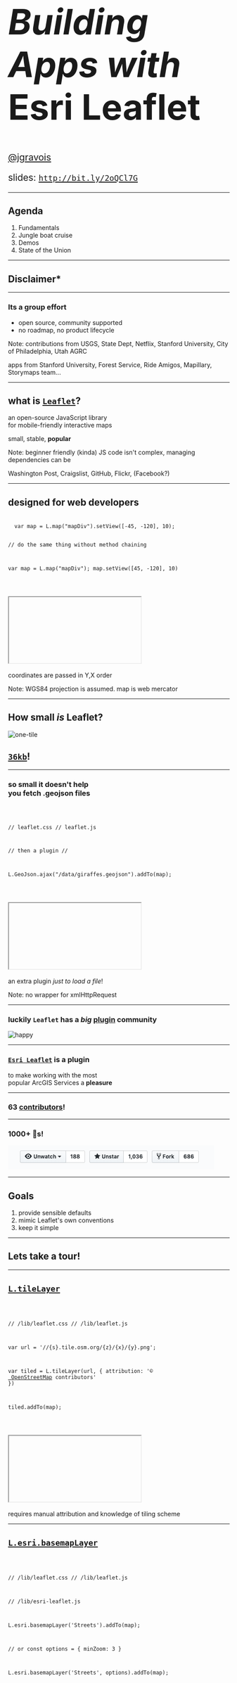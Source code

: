 <!--

to do:
remind folks that leaflet is in maintenance mode
get code snippets and iframes to display side by side
replace labeling and driving directions demos with
  (improved?) VRP demo?
  Leaflet.VectorGrid demo?
add section to explain passing through an optional function context
add section to highlight other things we've been working on like arcgis-rest-request

 -->

<!-- .slide: data-background="../../template/img/2019/devsummit/bg-1.png" -->

<!--div style="margin: auto; padding-top: 50px; padding-bottom: 50px; width: 80%; background: rgba(30,30,30,0.9)"/-->

<h1 style="text-align: left; font-size: 80px;"><i>Building Apps with </i> <b>Esri Leaflet</b></h1>
    <p style="text-align: left; font-size: 1.5em;"><a href="https://github.com/jgravois">@jgravois</a></p>
    <p style="text-align: left; font-size: 1.5em;">slides: <a href="http://bit.ly/2oQCl7G"><code>http://bit.ly/2oQCl7G</code></a>

---

<!-- .slide: data-background="../../template/img/2019/devsummit/bg-2.png" -->

## Agenda

1. Fundamentals
2. Jungle boat cruise
3. Demos
4. State of the Union

---

<!-- .slide: data-background="../../template/img/2019/devsummit/bg-3.png" -->

## Disclaimer*

---

<!-- .slide: data-background="../../template/img/2019/devsummit/bg-4.png" -->

### Its a group effort

* open source, community supported
* no roadmap, no product lifecycle

Note:
  contributions from
  USGS, State Dept, Netflix, Stanford University, City of Philadelphia, Utah AGRC

  apps from
  Stanford University, Forest Service, Ride Amigos, Mapillary, Storymaps team...

---

<!-- .slide: data-background="../../template/img/2019/devsummit/bg-5.png" -->

## what is [`Leaflet`](https://leafletjs.com)?

an open-source JavaScript library<br>for mobile-friendly interactive maps

small, stable, **popular**

Note:
   beginner friendly (kinda)
     JS code isn't complex, managing dependencies can be

   Washington Post, Craigslist, GitHub, Flickr, (Facebook?)

---

<!-- .slide: data-background="../../template/img/2019/devsummit/bg-6.png" -->

## designed for web developers

<div class="twos">
  <div class="snippet">
  <pre><code class="lang-js hljs javascript">
  var map = L.map("mapDiv").setView([-45, -120], 10);


  // do the same thing without method chaining

  var map = L.map("mapDiv");
  map.setView([45, -120], 10)

</code></pre>
  </div>
  <div class="snippet-preview">
    <iframe id="frame-2d-parallel" data-src="./snippets/map.html"></iframe>
  </div>
</div>

coordinates are passed in Y,X order

Note:
  WGS84 projection is assumed. map is web mercator
</aside>

---

<!-- .slide: data-background="../../template/img/2019/devsummit/bg-2.png" -->

## How small _is_ Leaflet?

![one-tile](http://server.arcgisonline.com/ArcGIS/rest/services/World_Topo_Map/MapServer/tile/6/24/18)

## [`36kb`](https://unpkg.com/leaflet@1.4.0/dist/leaflet.js)!

---

<!-- .slide: data-background="../../template/img/2019/devsummit/bg-3.png" -->

### so small it doesn't help<br>you fetch .geojson files

<div class="twos">
  <div class="snippet">
  <pre><code class="lang-js hljs javascript">

  // leaflet.css
  // leaflet.js

  // then a plugin
  // <script src="https://unpkg.com/leaflet-ajax@2.1.0"></script>

  L.GeoJson.ajax("/data/giraffes.geojson").addTo(map);

</code></pre>
  </div>
  <div class="snippet-preview">
    <!-- show a button and fetch GeoJSON -->
    <iframe id="frame-2d-parallel" data-src="./snippets/ajax.html"></iframe>
  </div>
</div>

an extra plugin *just to load a file*!

Note:
  no wrapper for xmlHttpRequest

---

<!-- .slide: data-background="../../template/img/2019/devsummit/bg-4.png" -->

### luckily `Leaflet` has a *big* [plugin](https://leafletjs.com/plugins.html) community

![happy](https://techtalk.vn/wp-content/uploads/2016/06/Screen-Shot-2015-12-08-at-5.44.32-PM-644x320.png)

---

<!-- .slide: data-background="../../template/img/2019/devsummit/bg-5.png" -->

### [`Esri Leaflet`](https://esri.github.io/esri-leaflet) is a plugin
to make working with the most<br>popular ArcGIS Services a **pleasure**

---

<!-- .slide: data-background="../../template/img/2019/devsummit/bg-4.png" -->

### 63 [contributors](https://github.com/Esri/esri-leaflet/graphs/contributors)!

---

<!-- .slide: data-background="../../template/img/2019/devsummit/bg-6.png" -->

### 1000+ 🌟s!

![star gazers](star-gazers.png)

---

<!-- .slide: data-background="../../template/img/2019/devsummit/bg-6.png" -->

## Goals

1. provide sensible defaults
2. mimic Leaflet's own conventions
2. keep it simple

---

<!-- .slide: data-background="../../template/img/2019/devsummit/bg-2.png" -->

## Lets take a tour!

---

<!-- .slide: data-background="../../template/img/2019/devsummit/bg-3.png" -->

## [`L.tileLayer`](http://leafletjs.com/reference-1.0.3.html#tilelayer)

<div class="twos">
  <div class="snippet">
  <pre><code class="lang-js hljs javascript">

  // /lib/leaflet.css
  // /lib/leaflet.js

  var url = '//{s}.tile.osm.org/{z}/{x}/{y}.png';

  var tiled = L.tileLayer(url, {
    attribution: '&copy; <a href="http://osm.org/copyright">
    OpenStreetMap</a> contributors'
  })

  tiled.addTo(map);

</code></pre>
  </div>
  <div class="snippet-preview">
    <iframe id="frame-2d-parallel" data-src="./snippets/map.html"></iframe>
  </div>
</div>

requires manual attribution and knowledge of tiling scheme

---

<!-- .slide: data-background="../../template/img/2019/devsummit/bg-4.png" -->

## [`L.esri.basemapLayer`](http://esri.github.io/esri-leaflet/api-reference/layers/basemap-layer.html)

<div class="twos">
  <div class="snippet">
  <pre><code class="lang-js hljs javascript">

  // /lib/leaflet.css
  // /lib/leaflet.js

  // /lib/esri-leaflet.js

  L.esri.basemapLayer('Streets').addTo(map);

  // or
  const options = { minZoom: 3 }

  L.esri.basemapLayer('Streets', options).addTo(map);

</code></pre>
  </div>
  <div class="snippet-preview">
    <iframe id="frame-2d-parallel" data-src="./snippets/e-map.html"></iframe>
  </div>
</div>

map credits update on pan/zoom<br>
`L.TileLayer` properties, methods and events are inherited

---

<!-- .slide: data-background="../../template/img/2019/devsummit/bg-5.png" -->

`<segway>`

## some `Leaflet` fundamentals

`</segway>`

---

<!-- .slide: data-background="../../template/img/2019/devsummit/bg-6.png" -->

## [`L.GeoJSON`]()

<div class="twos">
  <div class="snippet">
  <pre><code class="lang-js hljs javascript">
const data = {
  "type": "Feature",
  "geometry": {
    "type": "Point",
    "coordinates": [125.6, 10.1]
  },
  "properties": { "name": "Dinagat Islands" }
}

const islands = L.geoJSON(data)

islands.bindPopup(layer =>
  layer.feature.properties.name
).addTo(map);

</code></pre>
  </div>
  <div class="snippet-preview">
    <iframe id="frame-2d-parallel" data-src="./snippets/dinagat.html"></iframe>
  </div>
</div>

<aside class="notes">

</aside>

---

<!-- .slide: data-background="../../template/img/2019/devsummit/bg-2.png" -->

## `Esri Leaflet`
### builds on the fundamentals

---

<!-- .slide: data-background="../../template/img/2019/devsummit/bg-3.png" -->

## [`L.esri.FeatureLayer`]()

<div class="twos">
  <div class="snippet">
  <pre><code class="lang-js hljs javascript">
const buses = L.esri.featureLayer({
  url: '../services/Buses/MapServer/0',
  where: "direction='North'"
})

buses.bindPopup(layer =>
  layer.feature.properties.stop_name;
);

buses.addTo(map);

</code></pre>
  </div>
  <div class="snippet-preview">
    <iframe id="frame-2d-parallel" data-src="./snippets/fl-filtered.html"></iframe>
  </div>
</div>

spatial/sql filtering, popups bound when feature is clicked

---

<!-- .slide: data-background="../../template/img/2019/devsummit/bg-4.png" -->

## [`L.esri.tiledMapLayer`]()

<div class="twos">
  <div class="snippet-preview">
    <iframe id="frame-2d-parallel" data-src="./snippets/tiled.html"></iframe>
  </div>
</div>

```js
L.esri.tiledMapLayer({ url: '//server.com/Cooked/MapServer' });
```

---

<!-- .slide: data-background="../../template/img/2019/devsummit/bg-5.png" -->

## [`L.esri.dynamicMapLayer`]()

<div class="twos">
  <div class="snippet">
  <pre><code class="lang-js hljs javascript">

const dynLayer = L.esri.dynamicMapLayer({
  url: '../services/SampleWorldCities/MapServer',
  layerDefs: { 0:'POP_RANK < 2' }
}).addTo(map);

dynLayer.bindPopup((error, collection) =>
  collection.features[0].properties.NAME;
);
</code></pre>
  </div>
  <div class="snippet-preview">
    <iframe id="frame-2d-parallel" data-src="./snippets/dynamic-filtered.html"></iframe>
  </div>
</div>

---

<!-- .slide: data-background="../../template/img/2019/devsummit/bg-6.png" -->

## [`L.esri.imageMapLayer`]()

<div class="twos">
  <div class="snippet">
  <pre><code class="lang-js hljs javascript">
L.esri.imageMapLayer({
  url: "//landsat.arcgis.com/.../ImageServer/",
  bandIds: [4,3,2],
  from: new Date('2000'),
  to: new Date('2000')
}).addTo(map);

// or
const renderingRule = { "rasterFunction": 'NDVI Colorized' };

L.esri.imageMapLayer({
  url: landsatUrl,
  renderingRule
}).addTo(map);

</code></pre>
  </div>
  <div class="snippet-preview">
    <iframe id="frame-2d-parallel" data-src="./snippets/rasterFunction.html"></iframe>
  </div>
</div>

custom raster functions are supported

---

## What about `Tasks`?

```js
L.esri.query()

L.esri.identifyFeatures()

// plugin
L.esri.Geocoding.geocode()
```

---

## [`L.esri.query()`](http://esri.github.io/esri-leaflet/api-reference/tasks/query.html)

[👧 JS](./snippets/query-task.html) / [👵 JS](./snippets/query-task-old.html)

---

and what is _"Accepts an optional function context"_?

[👧 JS](./snippets/query-task.html) / [👵 JS](./snippets/query-task-old.html)

---

* intuitive way to chain API parameters together
* callback exposes both a raw and massaged response

---


<!-- .slide: data-background="../../template/img/2019/devsummit/bg-2.png" -->

### more `Esri Leaflet` [plugins](http://esri.github.io/esri-leaflet/plugins)

* address [search](http://esri.github.io/esri-leaflet/examples/geocoding-control.html)
* server side [renderers](http://esri.github.io/esri-leaflet/examples/renderers-plugin.html)
* [geoprocessing](http://esri.github.io/esri-leaflet/examples/gp-plugin.html) services

---

<!-- .slide: data-background="../../template/img/2019/devsummit/bg-3.png" -->

### more `Esri Leaflet` [plugins](http://esri.github.io/esri-leaflet/plugins)

* driving [directions](http://github.com/jgravois/lrm-esri)*
* [Stream Layers](http://esri.github.io/esri-leaflet/examples/stream-plugin.html) from GeoEvent
* [web maps](http://esri.github.io/esri-leaflet/examples/webmap.html?id=13750b8b548d48bfa99a9731f2a93ba0)
* Legends

---

<!-- .slide: data-background="../../template/img/2019/devsummit/bg-6.png" -->

## fixes / improvements

* [@Biboba](https://github.com/Biboba) added methods to add/update features in bulk
* [@pmacMaps](https://github.com/pmacMaps) added `ImageryFirefly` and `Physical` basemaps

---

<!-- .slide: data-background="../../template/img/2019/devsummit/bg-6.png" -->

* [@appleshowc](https://github.com/appleshowc) added a `zIndex` constructor option

to `dynamicMapLayer` and `imageMapLayer`

* [@dangowans](https://github.com/dangowans) added proxy support to `ImageMapLayer`

---

<!-- .slide: data-background="../../template/img/2019/devsummit/bg-6.png" -->

## what now?

![activity](activity.png)

---

<!-- .slide: data-background="../../template/img/2019/devsummit/bg-2.png" -->

## [Leaflet](https://leafletjs.com) stable at [`v1.4.0`](https://github.com/Leaflet/Leaflet/blob/master/CHANGELOG.md#140-2018-12-30)

---


<!-- .slide: data-background="../../template/img/2019/devsummit/bg-3.png" -->

## Esri Leaflet is mature too.

* ~~3D~~
* ~~rotation~~
* ~~WebGL~~

---

<!-- .slide: data-background="../../template/img/2019/devsummit/bg-4.png" -->

[`esri-leaflet-vector`](https://github.com/esri/esri-leaflet-vector) is **not** mature at all!

---

<!-- .slide: data-background="../../template/img/2019/devsummit/bg-5.png" -->

* [webpack](https://github.com/Esri/esri-leaflet-webpack-example)
* [rollup](https://github.com/Esri/esri-leaflet-bundler)
* [browserify](https://github.com/Esri/esri-leaflet-browserify-example)

---

<!-- .slide: data-background="../../template/img/2019/devsummit/bg-6.png" -->

check out [`esri-loader`](https://github.com/Esri/esri-loader) and [`arcgis-webpack-plugin`](https://github.com/Esri/arcgis-webpack-plugin) too

---

<!-- .slide: data-background="../../template/img/2019/devsummit/bg-2.png" -->

and **please** fill out a session survey

1. download the Esri Events App
2. select Dev Summit
3. search for "Leaflet"
4. leave feedback!

---

<!-- .slide: data-background="../../template/img/2019/devsummit/bg-3.png" -->

idea, question, issue, or success story?

@geogangster / [john@esri.com](mailto:john@esri.com)

slides: [`http://bit.ly/2oQCl7G`](slides: `http://bit.ly/2oQCl7G`)

---

<!-- .slide: data-background="../../template/img/2019/devsummit/bg-rating.png" -->

---

<!-- .slide: data-background="../../template/img/2019/devsummit/bg-esri.png" -->
